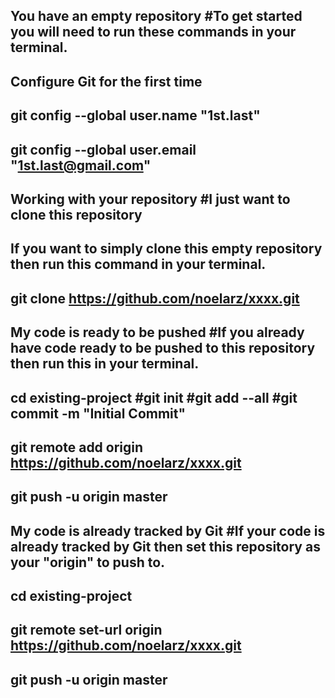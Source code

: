 ## You have an empty repository #To get started you will need to run these commands in your terminal.

## Configure Git for the first time 
## git config --global user.name "1st.last"
## git config --global user.email "1st.last@gmail.com"

## Working with your repository #I just want to clone this repository 
## If you want to simply clone this empty repository then run this command in your terminal.

## git clone https://github.com/noelarz/xxxx.git

## My code is ready to be pushed #If you already have code ready to be pushed to this repository then run this in your terminal.

## cd existing-project #git init #git add --all #git commit -m "Initial Commit" 
## git remote add origin https://github.com/noelarz/xxxx.git 
## git push -u origin master

## My code is already tracked by Git #If your code is already tracked by Git then set this repository as your "origin" to push to.

## cd existing-project 
## git remote set-url origin https://github.com/noelarz/xxxx.git 
## git push -u origin master